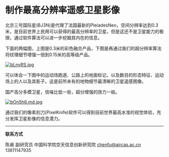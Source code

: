 #  制作最高分辨率遥感卫星影像

北京三号国际星(BJ3N)是代理了法国最新的PleiadesNeo，空间分辨率达到0.3米，是目前世界上民用可以获得的最高分辨率的卫星。但是这还不是卫星能力的极限，通过软件算法可以进一步挖掘其内在的信息。

下面的两幅图，上图是0.3米的彩色融合产品，下图是再通过我们的超分辨率算法将纹理细节增强一倍到0.15米的高等级产品。



[![bLnyRS.jpg](https://s1.ax1x.com/2022/03/13/bLnyRS.jpg)](https://imgtu.com/i/bLnyRS)



可以体会一下图中的运动场跑道、公路上的地面标记，以及数目的形态特征、运动场上的人以及其影子。这是前所未有的地物细节最清晰的卫星遥感图像。



国产高分多模卫星，信噪比低一些，超分增强的效力一般。



[![bOn5h6.md.jpg](https://s1.ax1x.com/2022/03/14/bOn5h6.md.jpg)](https://imgtu.com/i/bOn5h6)



通过我们的像素刻刀(PixelKnife)软件可以得到目前世界最高水准的视觉体验，充分发挥卫星影像的信息潜力。



---

**联系方式**

陈甫 副研究员
中国科学院空天信息创新研究院
chenfu@aircas.ac.cn
13811147935
